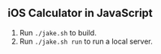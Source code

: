 iOS Calculator in JavaScript
----------------------------

1. Run `./jake.sh` to build.
2. Run `./jake.sh run` to run a local server.